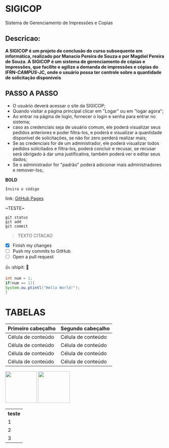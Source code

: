 # SIGICOP
Sistema de Gerenciamento de Impressões e Copias

## Descricao:
**A SIGICOP é um projeto de conclusão do curso subsequente em informática,
 realizado por Manacio Pereira de Souza e por Magdiel Pereira de Souza.
 A SIGICOP é um sistema de gerenciamento de cópias e impressões,
 que facilite e agilize a demanda de impressões e cópias do IFRN-*CAMPUS*-JC,
 onde o usuário possa ter controle sobre a quantidade de solicitação disponíveis**

## PASSO A PASSO

* O usuário deverá acessar o site da SIGICOP;
* Quando visitar a página principal clicar em "Logar" ou em "logar agora";
* Ao entrar na página de login, fornecer o login e senha para entrar no sistema;
* caso as credenciais seja de usuário comum, ele poderá visualizar seus pedidos
 anteriores e poder filtra-los, e poderá e visualizar a quantidade disponível de 
solicitações, se não for zero perderá realizar mais;
* Se as credenciais for de um administrador, ele poderá visualizar todos pedidos 
solicitados e filtra-los, poderá concluir e recusar, se recusar será obrigado à dar uma justificativa,
 também poderá ver e editar seus dados;
* Se o administrador for "padrão" poderá adicionar mais administradores e remover-los;.

**BOLD**

`Insira o código`

link: [GitHub Pages](https://pages.github.com/)

~TESTE~

```
git status
git add
git commit
```

>TEXTO CITACAO

- [x] Finish my changes
- [ ] Push my commits to GitHub
- [ ] Open a pull request

 :+1: :shipit: :running:

```java
int num = 1;
if(num == 1){
System.ou.ptintl("Hello World!");
}
```

# TABELAS

| Primeiro cabeçalho  |  Segundo cabeçalho  |
| ------------------- | ------------------- |
|  Célula de conteúdo |  Célula de conteúdo |
|  Célula de conteúdo |  Célula de conteúdo |
|  Célula de conteúdo |  Célula de conteúdo |
|  Célula de conteúdo |  Célula de conteúdo |


<img src="https://img.elo7.com.br/product/zoom/1F2E1D9/big-poster-anime-tokyo-ghoul-tamanho-90x-0-cm-lo11-tokyo-ghoul.jpg" height="100px"></img>
<img src="http://leitorcabuloso.com.br/wp-content/uploads/2014/02/destaque1.jpg" height="100px"></img>
<table>
 <tr>
  <th>teste</th>
 </tr>
  <tr>
  <td>1</td>
 </tr>
 <tr>
  <td>2</td>
 </tr>
 <tr>
  <td>3</td>
 </tr>
 </table>
